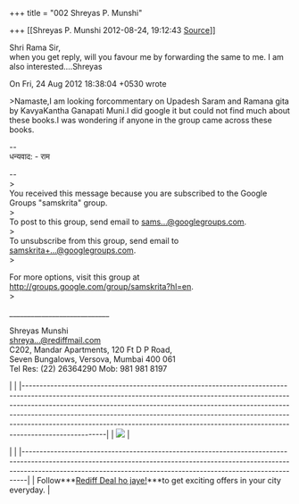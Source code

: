 +++
title = "002 Shreyas P. Munshi"

+++
[[Shreyas P. Munshi	2012-08-24, 19:12:43 [Source](https://groups.google.com/g/samskrita/c/TJ7G4cxJacc)]]



Shri Rama Sir,  
when you get reply, will you favour me by forwarding the same to me. I am also interested....Shreyas  
  
On Fri, 24 Aug 2012 18:38:04 +0530 wrote

  
\>Namaste,I am looking forcommentary on Upadesh Saram and Ramana gita by KavyaKantha Ganapati Muni.I did google it but could not find much about these books.I was wondering if anyone in the group came across these books.  
  
--  
धन्यवाद: - राम  
  
  
  
  
  

--  
\>  
You received this message because you are subscribed to the Google Groups "samskrita" group.  
\>  
To post to this group, send email to [sams...@googlegroups.com]().  
\>  
To unsubscribe from this group, send email to [samskrita+...@googlegroups.com]().  
\>  
  
For more options, visit this group at <http://groups.google.com/group/samskrita?hl=en>.  
\>  
  
  
  
  
  

\_\_\_\_\_\_\_\_\_\_\_\_\_\_\_\_\_\_\_\_\_\_\_\_\_\_\_\_  
  
Shreyas Munshi  
[shreya...@rediffmail.com]()  
C202, Mandar Apartments, 120 Ft D P Road,  
Seven Bungalows, Versova, Mumbai 400 061  
Tel Res: (22) 26364290 Mob: 981 981 8197  
  

|                                                                                                                                                                                                                                                                                                                                                                                                                             | |-----------------------------------------------------------------------------------------------------------------------------------------------------------------------------------------------------------------------------------------------------------------------------------------------------------------------------------------------------------------------------------------------------------------------------| | [![](https://ci5.googleusercontent.com/proxy/yeow-ej6yIBBiXfueYHZICh3YX2LIoPD_PuhRxN-h9FiBubPdNiAnj1zrXhnMlFCrl-CvyrQKSQRB_5YdR9QPcbLwGHmCcZSIrrtJn9XCdf4vf1d-Q6LcRnHbP7waK51qn6gYF8JA6_jeZOfURHJ4aLD9-UL=s0-d-e1-ft#http://sigads.rediff.com/RealMedia/ads/adstream_nx.ads/www.rediffmail.com/signatureline.htm@Middle)](http://sigads.rediff.com/RealMedia/ads/click_nx.ads/www.rediffmail.com/signatureline.htm@Middle?) |

  

|                                                                                                                                                                                                                                           | |-------------------------------------------------------------------------------------------------------------------------------------------------------------------------------------------------------------------------------------------| | Follow***[Rediff Deal ho jaye!](http://track.rediff.com/click?url=___http://dealhojaye.rediff.com?sc_cid=rediffmailsignature___&cmp=signature&lnk=rediffmailsignature&newservice=deals)***to get exciting offers in your city everyday. |

